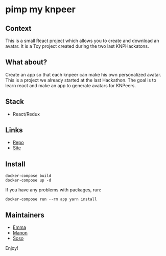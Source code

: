 # pimp my knpeer

## Context 

This is a small React project which allows you to create and download an avatar. It is a Toy project created during the two last KNPHackatons. 

## What about?

Create an app so that each knpeer can make his own personalized avatar.
This is a project we already started at the last Hackathon. The goal is to learn react and make an app to generate avatars for KNPeers.  

## Stack

- React/Redux

## Links

- [Repo](https://github.com/KnpLabs/pimp-my-knpeer)
- [Site](https://pimp-my-knpeer.glitch.me/) 

## Install

```
docker-compose build
docker-compose up -d
```

If you have any problems with packages, run:
```
docker-compose run --rm app yarn install
```

## Maintainers
- [Emma](https://github.com/EVDW)  
- [Manon](https://github.com/Manaaia) 
- [Soso](https://github.com/muchafm)

Enjoy!
